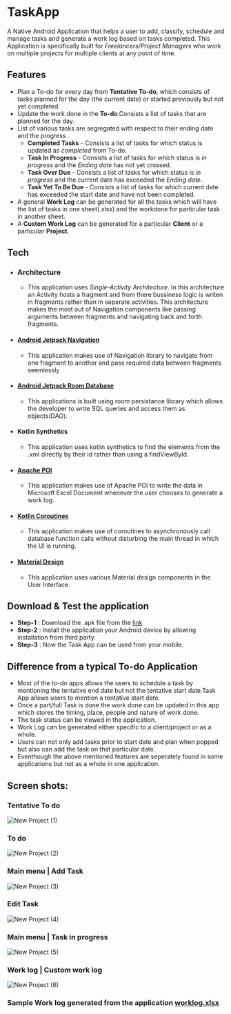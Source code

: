 # TaskApp
A Native Android Application that helps a user to add, classify, schedule and manage tasks and generate a work log based on tasks completed. This Application is specifically built for *Freelancers/Project Managers* who work on multiple projects for multiple clients at any point of time.
## Features
- Plan a To-do for every day from **Tentative To-do**, which consists of tasks planned for the day (the current date) or started previously but not yet completed.
- Update the work done in the **To-do**.Consists a list of tasks that are planned for the day.
- List of various tasks are segregated with respect to their ending date and the progress .
  - **Completed Tasks** - Consists a list of tasks for which status is updated as *completed* from To-do.
  - **Task In Progress** - Consists a list of tasks for which status is *in progress* and the *Ending date* has not yet crossed.
  - **Task Over Due** - Consists a list of tasks for which status is *in progress* and the current date has exceeded the *Ending date*.
  - **Task Yet To Be Due** -  Consists a list of tasks for which current date has exceeded the start date and have not been completed.
- A general **Work Log** can be generated for all the tasks which will have the list of tasks in one sheet(.xlsx) and the workdone for particular task in another sheet.
- A **Custom Work Log** can be generated for a particular **Client** or a particular **Project**.

## Tech
- ### Architecture
  - This application uses *Single-Activity Architecture*. In this architecture an Activity hosts a fragment and from there bussiness logic is writen in fragments rather than in seperate activities. This architecture makes the most out of Navigation components like passing arguments between fragments and navigating back and forth fragments.
- #### [Android Jetpack Navigation](https://developer.android.com/jetpack/androidx/releases/navigation)
  - This application makes use of Navigation library to navigate from one fragment to another and pass required data between fragments seemlessly
- #### [Android Jetpack Room Database](https://developer.android.com/jetpack/androidx/releases/room)
  - This applications is built using room persistance library which allows the developer to write SQL queries and access them as objects(DAO).
- #### Kotlin Synthetics
  - This application uses kotlin synthetics to find the elements from the .xml directly by their id rather than using a findViewById.
- #### [Apache POI](https://poi.apache.org/)
  - This application makes use of Apache POI to write the data in Microsoft Excel Document whenever the user chooses to generate a work log.
- #### [Kotlin Coroutines](https://developer.android.com/kotlin/coroutines)
  - This application makes use of coroutines to asynchronously call database function calls without disturbing the main thread in which the UI is running.
- #### [Material Design](https://material.io/design)
  - This application uses various Material design components in the User Interface.
## Download & Test the application
- **Step-1** : Download the .apk file from the [link](https://drive.google.com/file/d/1DHMeCO8N0SMesectjyb2fQL-yMYnVlHM/view?usp=sharing)
- **Step-2** : Install the application your Android device by allowing installation from third party.
- **Step-3** : Now the Task App can be used from your mobile.
## Difference from a typical To-do Application
- Most of the to-do apps allows the users to schedule a task by mentioning the tentative end date but not the tentative start date.Task App allows users to mention a tentative start date.
- Once a part/full Task is done the work done can be updated in this app which stores the timing, place, people and nature of work done.
- The task status can be viewed in the application.
- Work Log can be generated either specific to a client/project or as a whole.
- Users can not only add tasks prior to start date and plan when popped but also can add the task on that particular date.
- Eventhough the above mentioned features are seperately found in some applications but not as a whole in one application.
## Screen shots:
### Tentative To do
![New Project (1)](https://user-images.githubusercontent.com/56826029/115232664-9f6ca180-a134-11eb-9d1b-7944d449618b.png)
### To do
![New Project (2)](https://user-images.githubusercontent.com/56826029/115232947-e9558780-a134-11eb-8379-1c90344eb548.png)
### Main menu | Add Task
![New Project (3)](https://user-images.githubusercontent.com/56826029/115233207-405b5c80-a135-11eb-8af4-3e2110ed9197.png)
### Edit Task 
![New Project (4)](https://user-images.githubusercontent.com/56826029/115233384-74cf1880-a135-11eb-9c65-a5120c4ed552.png)
### Main menu | Task in progress
![New Project (5)](https://user-images.githubusercontent.com/56826029/115233613-c11a5880-a135-11eb-95eb-2fb8c633edfc.png)
### Work log | Custom work log
![New Project (6)](https://user-images.githubusercontent.com/56826029/115233781-f32bba80-a135-11eb-94b3-eadaada40ede.png)
### Sample Work log generated from the application [worklog.xlsx](https://github.com/vishal-nagarajan/TaskApp/files/6335931/worklog.xlsx)


